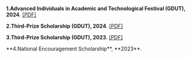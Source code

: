 

<p>
<b>1.Advanced Individuals in Academic and Technological Festival (GDUT), 2024</b>. 
<a href="static/assets/pdf/advanced_individuals_gdut_2024.pdf" target="_blank">[PDF]</a>
</p>

<p>
<b>2.Third-Prize Scholarship (GDUT), 2024</b>. 
<a href="static/assets/pdf/third_prize_scholarship_gdut_2024.pdf" target="_blank">[PDF]</a>
</p>

<p>
<b>3.Third-Prize Scholarship (GDUT), 2023</b>. 
<a href="static/assets/pdf/third_prize_scholarship_gdut_2023.pdf" target="_blank">[PDF]</a>
</p>
**4.National Encouragement Scholarship**, **2023**.

